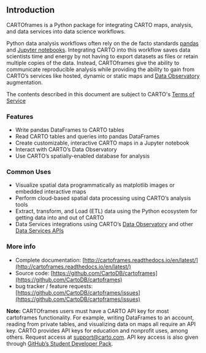 ## Introduction

CARTOframes is a Python package for integrating CARTO maps, analysis, and data services into data science workflows.

Python data analysis workflows often rely on the de facto standards [pandas](http://pandas.pydata.org/) and [Jupyter notebooks](http://jupyter.org/). Integrating CARTO into this workflow saves data scientists time and energy by not having to export datasets as files or retain multiple copies of the data. Instead, CARTOframes give the ability to communicate reproducible analysis while providing the ability to gain from CARTO’s services like hosted, dynamic or static maps and [Data Observatory](https://carto.com/data-observatory/) augmentation.

The contents described in this document are subject to CARTO's [Terms of Service](https://carto.com/legal/)

### Features


*   Write pandas DataFrames to CARTO tables
*   Read CARTO tables and queries into pandas DataFrames
*   Create customizable, interactive CARTO maps in a Jupyter notebook
*   Interact with CARTO’s Data Observatory
*   Use CARTO’s spatially-enabled database for analysis

### Common Uses

*   Visualize spatial data programmatically as matplotlib images or embedded interactive maps
*   Perform cloud-based spatial data processing using CARTO’s analysis tools
*   Extract, transform, and Load (ETL) data using the Python ecosystem for getting data into and out of CARTO
*   Data Services integrations using CARTO’s [Data Observatory](https://carto.com/data-observatory/) and other [Data Services APIs](https://carto.com/location-data-services/)

### More info

*   Complete documentation: [http://cartoframes.readthedocs.io/en/latest/](http://cartoframes.readthedocs.io/en/latest/)
*   Source code: [https://github.com/CartoDB/cartoframes](https://github.com/CartoDB/cartoframes)
*   bug tracker / feature requests: [https://github.com/CartoDB/cartoframes/issues](https://github.com/CartoDB/cartoframes/issues)

**Note:** CARTOframes users must have a CARTO API key for most cartoframes functionality. For example, writing DataFrames to an account, reading from private tables, and visualizing data on maps all require an API key. CARTO provides API keys for education and nonprofit uses, among others. Request access at [support@carto.com](mailto:support%40carto.com). API key access is also given through [GitHub’s Student Developer Pack](https://carto.com/blog/carto-is-part-of-the-github-student-pack).




